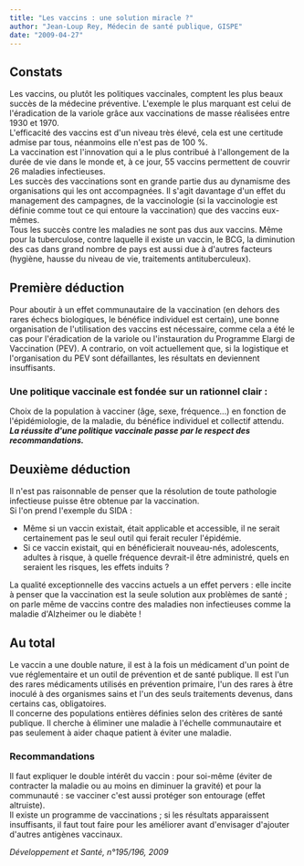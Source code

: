 ```yaml
---
title: "Les vaccins : une solution miracle ?"
author: "Jean-Loup Rey, Médecin de santé publique, GISPE"
date: "2009-04-27"
---
```


## Constats

Les vaccins, ou plutôt les politiques vaccinales, comptent les plus beaux succès de la médecine préventive. L'exemple le plus marquant est celui de l'éradication de la variole grâce aux vaccinations de masse réalisées entre 1930 et 1970.  
L'efficacité des vaccins est d'un niveau très élevé, cela est une certitude admise par tous, néanmoins elle n'est pas de 100 %.  
La vaccination est l'innovation qui a le plus contribué à l'allongement de la durée de vie dans le monde et, à ce jour, 55 vaccins permettent de couvrir 26 maladies infectieuses.  
Les succès des vaccinations sont en grande partie dus au dynamisme des organisations qui les ont accompagnées. Il s'agit davantage d'un effet du management des campagnes, de la vaccinologie (si la vaccinologie est définie comme tout ce qui entoure la vaccination) que des vaccins eux-mêmes.  
Tous les succès contre les maladies ne sont pas dus aux vaccins. Même pour la tuberculose, contre laquelle il existe un vaccin, le BCG, la diminution des cas dans grand nombre de pays est aussi due à d'autres facteurs (hygiène, hausse du niveau de vie, traitements antituberculeux).

## Première déduction

Pour aboutir à un effet communautaire de la vaccination (en dehors des rares échecs biologiques, le bénéfice individuel est certain), une bonne organisation de l'utilisation des vaccins est nécessaire, comme cela a été le cas pour l'éradication de la variole ou l'instauration du Programme Elargi de Vaccination (PEV). A contrario, on voit actuellement que, si la logistique et l'organisation du PEV sont défaillantes, les résultats en deviennent insuffisants.

### Une politique vaccinale est fondée sur un rationnel clair :

Choix de la population à vacciner (âge, sexe, fréquence...) en fonction de l'épidémiologie, de la maladie, du bénéfice individuel et collectif attendu.  
_**La réussite d'une politique vaccinale passe par le respect des recommandations.**_

## Deuxième déduction

Il n'est pas raisonnable de penser que la résolution de toute pathologie infectieuse puisse être obtenue par la vaccination.  
Si l'on prend l'exemple du SIDA :

*   Même si un vaccin existait, était applicable et accessible, il ne serait certainement pas le seul outil qui ferait reculer l'épidémie.
*   Si ce vaccin existait, qui en bénéficierait nouveau-nés, adolescents, adultes à risque, à quelle fréquence devrait-il être administré, quels en seraient les risques, les effets induits ?

La qualité exceptionnelle des vaccins actuels a un effet pervers : elle incite à penser que la vaccination est la seule solution aux problèmes de santé ; on parle même de vaccins contre des maladies non infectieuses comme la maladie d'Alzheimer ou le diabète !

## Au total

Le vaccin a une double nature, il est à la fois un médicament d'un point de vue réglementaire et un outil de prévention et de santé publique. Il est l'un des rares médicaments utilisés en prévention primaire, l'un des rares à être inoculé à des organismes sains et l'un des seuls traitements devenus, dans certains cas, obligatoires.  
Il concerne des populations entières définies selon des critères de santé publique. Il cherche à éliminer une maladie à l'échelle communautaire et pas seulement à aider chaque patient à éviter une maladie.

### Recommandations

Il faut expliquer le double intérêt du vaccin : pour soi-même (éviter de contracter la maladie ou au moins en diminuer la gravité) et pour la communauté : se vacciner c'est aussi protéger son entourage (effet altruiste).  
Il existe un programme de vaccinations ; si les résultats apparaissent insuffisants, il faut tout faire pour les améliorer avant d'envisager d'ajouter d'autres antigènes vaccinaux.

_Développement et Santé, n°195/196, 2009_